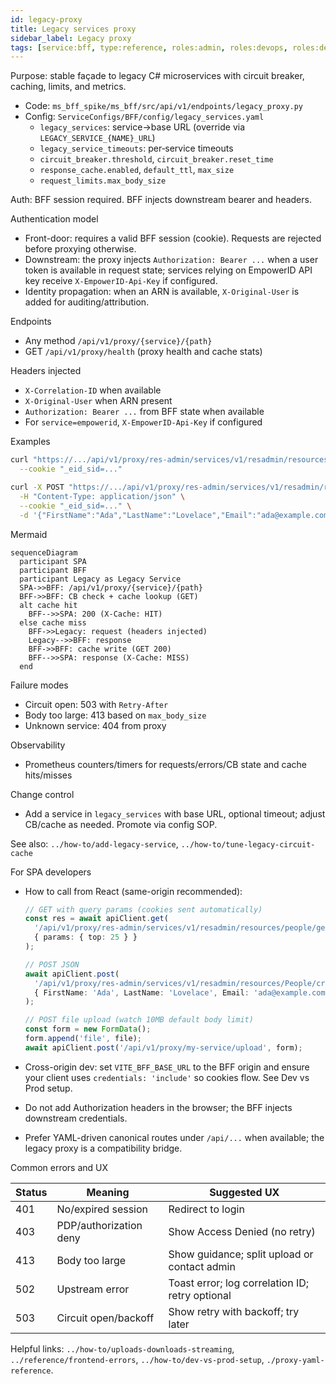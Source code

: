 ```yaml
---
id: legacy-proxy
title: Legacy services proxy
sidebar_label: Legacy proxy
tags: [service:bff, type:reference, roles:admin, roles:devops, roles:developer]
---
```


Purpose: stable façade to legacy C# microservices with circuit breaker, caching, limits, and metrics.

- Code: `ms_bff_spike/ms_bff/src/api/v1/endpoints/legacy_proxy.py`
- Config: `ServiceConfigs/BFF/config/legacy_services.yaml`
  - `legacy_services`: service→base URL (override via `LEGACY_SERVICE_{NAME}_URL`)
  - `legacy_service_timeouts`: per‑service timeouts
  - `circuit_breaker.threshold`, `circuit_breaker.reset_time`
  - `response_cache.enabled`, `default_ttl`, `max_size`
  - `request_limits.max_body_size`

Auth: BFF session required. BFF injects downstream bearer and headers.

Authentication model
- Front-door: requires a valid BFF session (cookie). Requests are rejected before proxying otherwise.
- Downstream: the proxy injects `Authorization: Bearer ...` when a user token is available in request state; services relying on EmpowerID API key receive `X-EmpowerID-Api-Key` if configured.
- Identity propagation: when an ARN is available, `X-Original-User` is added for auditing/attribution.

Endpoints
- Any method `/api/v1/proxy/{service}/{path}`
- GET `/api/v1/proxy/health` (proxy health and cache stats)

Headers injected
- `X-Correlation-ID` when available
- `X-Original-User` when ARN present
- `Authorization: Bearer ...` from BFF state when available
- For `service=empowerid`, `X-EmpowerID-Api-Key` if configured

Examples
```bash
curl "https://.../api/v1/proxy/res-admin/services/v1/resadmin/resources/people/getsearch?top=25" \
  --cookie "_eid_sid=..."

curl -X POST "https://.../api/v1/proxy/res-admin/services/v1/resadmin/resources/People/create" \
  -H "Content-Type: application/json" \
  --cookie "_eid_sid=..." \
  -d '{"FirstName":"Ada","LastName":"Lovelace","Email":"ada@example.com","UserName":"ada"}'
```

Mermaid
```mermaid
sequenceDiagram
  participant SPA
  participant BFF
  participant Legacy as Legacy Service
  SPA->>BFF: /api/v1/proxy/{service}/{path}
  BFF->>BFF: CB check + cache lookup (GET)
  alt cache hit
    BFF-->>SPA: 200 (X-Cache: HIT)
  else cache miss
    BFF->>Legacy: request (headers injected)
    Legacy-->>BFF: response
    BFF->>BFF: cache write (GET 200)
    BFF-->>SPA: response (X-Cache: MISS)
  end
```

Failure modes
- Circuit open: 503 with `Retry-After`
- Body too large: 413 based on `max_body_size`
- Unknown service: 404 from proxy

Observability
- Prometheus counters/timers for requests/errors/CB state and cache hits/misses

Change control
- Add a service in `legacy_services` with base URL, optional timeout; adjust CB/cache as needed. Promote via config SOP.

See also: `../how-to/add-legacy-service`, `../how-to/tune-legacy-circuit-cache`


For SPA developers

- How to call from React (same-origin recommended):
  ```ts
  // GET with query params (cookies sent automatically)
  const res = await apiClient.get(
    '/api/v1/proxy/res-admin/services/v1/resadmin/resources/people/getsearch',
    { params: { top: 25 } }
  );

  // POST JSON
  await apiClient.post(
    '/api/v1/proxy/res-admin/services/v1/resadmin/resources/People/create',
    { FirstName: 'Ada', LastName: 'Lovelace', Email: 'ada@example.com', UserName: 'ada' }
  );

  // POST file upload (watch 10MB default body limit)
  const form = new FormData();
  form.append('file', file);
  await apiClient.post('/api/v1/proxy/my-service/upload', form);
  ```

- Cross-origin dev: set `VITE_BFF_BASE_URL` to the BFF origin and ensure your client uses `credentials: 'include'` so cookies flow. See Dev vs Prod setup.
- Do not add Authorization headers in the browser; the BFF injects downstream credentials.
- Prefer YAML-driven canonical routes under `/api/...` when available; the legacy proxy is a compatibility bridge.

Common errors and UX

| Status | Meaning | Suggested UX |
| --- | --- | --- |
| 401 | No/expired session | Redirect to login |
| 403 | PDP/authorization deny | Show Access Denied (no retry) |
| 413 | Body too large | Show guidance; split upload or contact admin |
| 502 | Upstream error | Toast error; log correlation ID; retry optional |
| 503 | Circuit open/backoff | Show retry with backoff; try later |

Helpful links: `../how-to/uploads-downloads-streaming`, `../reference/frontend-errors`, `../how-to/dev-vs-prod-setup`, `./proxy-yaml-reference`.


